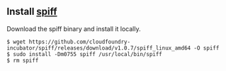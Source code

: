 ## Install [spiff](https://github.com/cloudfoundry-incubator/spiff)

Download the spiff binary and install it locally.

```
$ wget https://github.com/cloudfoundry-incubator/spiff/releases/download/v1.0.7/spiff_linux_amd64 -O spiff
$ sudo install -Dm0755 spiff /usr/local/bin/spiff
$ rm spiff
```
